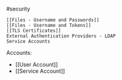 #security 
	
	[[Files - Username and Passwords]]
	[[Files - Username and Tokens]]
	[[TLS Certificates]]
	External Authentication Providers - LDAP
	Service Accounts

Accounts:
- [[User Account]] 
- [[Service Account]]

